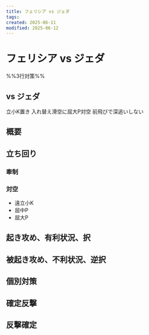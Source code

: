 ```yaml
---
title: フェリシア vs ジェダ
tags: 
created: 2025-06-11
modified: 2025-06-12
---
```


# フェリシア vs ジェダ
%%3行対策%%
## vs ジェダ
立小K置き
入れ替え滑空に屈大P対空
前飛びで深追いしない

## 概要

## 立ち回り

### 牽制

### 対空
- 遠立小K
- 屈中P
- 屈大P

## 起き攻め、有利状況、択

## 被起き攻め、不利状況、逆択

## 個別対策

## 確定反撃

## 反撃確定
